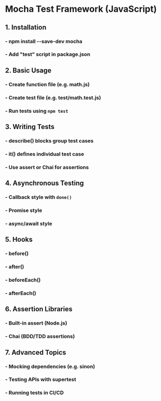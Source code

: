# Mocha Test Framework (JavaScript)

## 1. Installation
### - npm install --save-dev mocha
### - Add "test" script in package.json

## 2. Basic Usage
### - Create function file (e.g. math.js)
### - Create test file (e.g. test/math.test.js)
### - Run tests using `npm test`

## 3. Writing Tests
### - describe() blocks group test cases
### - it() defines individual test case
### - Use assert or Chai for assertions

## 4. Asynchronous Testing
### - Callback style with `done()`
### - Promise style
### - async/await style

## 5. Hooks
### - before()
### - after()
### - beforeEach()
### - afterEach()

## 6. Assertion Libraries
### - Built-in assert (Node.js)
### - Chai (BDD/TDD assertions)

## 7. Advanced Topics
### - Mocking dependencies (e.g. sinon)
### - Testing APIs with supertest
### - Running tests in CI/CD
##
